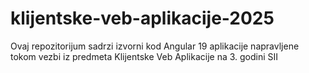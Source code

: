 # klijentske-veb-aplikacije-2025
Ovaj repozitorijum sadrzi izvorni kod Angular 19 aplikacije napravljene tokom vezbi iz predmeta Klijentske Veb Aplikacije na 3. godini SII
